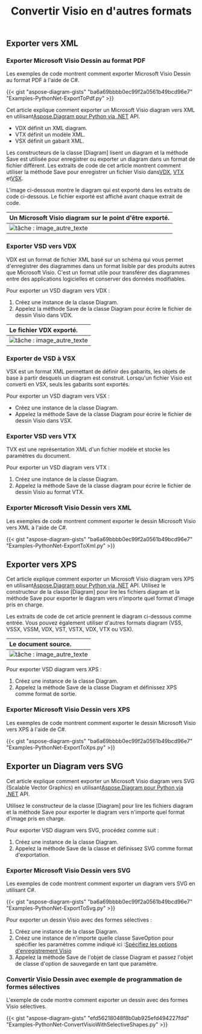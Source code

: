 ﻿---
title:  Convertir Visio en d'autres formats
linktitle:  Convertir Visio en d'autres formats
type: docs
weight: 40
url: /fr/python-net/convert-visio-to-other-files/
description: Cette rubrique vous montre comment Aspose.Diagram permet de convertir Visio aux formats SVG, XPS, XML, XAML. Convertissez VSD, VSS, VDW, VST, VSDX, VSSX, VSTX, VSDM, VSTM,VSSM en SVG, XPS, XML, XAML avec quelques lignes de code.
---
## **Exporter vers XML**
### **Exporter Microsoft Visio Dessin au format PDF**
Les exemples de code montrent comment exporter Microsoft Visio Dessin au format PDF à l'aide de C#.

{{< gist "aspose-diagram-gists" "ba6a69bbbb0ec99f2a0561b49bcd96e7" "Examples-PythonNet-ExportToPdf.py" >}}

 Cet article explique comment exporter un Microsoft Visio diagram vers XML en utilisant[Aspose.Diagram pour Python via .NET](https://products.aspose.com/diagram/python-net/) API.

- VDX définit un XML diagram.
- VTX définit un modèle XML.
- VSX définit un gabarit XML.

 Les constructeurs de la classe [Diagram] lisent un diagram et la méthode Save est utilisée pour enregistrer ou exporter un diagram dans un format de fichier différent. Les extraits de code de cet article montrent comment utiliser la méthode Save pour enregistrer un fichier Visio dans[VDX](https://docs.aspose.com/diagram/python-net/save-visio-document/), [VTX](https://docs.aspose.com/diagram/python-net/save-visio-document/) et[VSX](https://docs.aspose.com/diagram/python-net/save-visio-document/).

L'image ci-dessous montre le diagram qui est exporté dans les extraits de code ci-dessous. Le fichier exporté est affiché avant chaque extrait de code.

|**Un Microsoft Visio diagram sur le point d'être exporté.**|
|:- |
|![tâche : image_autre_texte](how-to-convert-a-visio-diagram_3.png)|

### **Exporter VSD vers VDX**
VDX est un format de fichier XML basé sur un schéma qui vous permet d'enregistrer des diagrammes dans un format lisible par des produits autres que Microsoft Visio. C'est un format utile pour transférer des diagrammes entre des applications logicielles et conserver des données modifiables.

Pour exporter un VSD diagram vers VDX :

1. Créez une instance de la classe Diagram.
1. Appelez la méthode Save de la classe Diagram pour écrire le fichier de dessin Visio dans VDX.

|**Le fichier VDX exporté.**|
|:- |
|![tâche : image_autre_texte](how-to-convert-a-visio-diagram_4.png)|

### **Exporter de VSD à VSX**
VSX est un format XML permettant de définir des gabarits, les objets de base à partir desquels un diagram est construit. Lorsqu'un fichier Visio est converti en VSX, seuls les gabarits sont exportés.

Pour exporter un VSD diagram vers VSX :

- Créez une instance de la classe Diagram.
- Appelez la méthode Save de la classe Diagram pour écrire le fichier de dessin Visio dans VSX.
### **Exporter VSD vers VTX**
TVX est une représentation XML d'un fichier modèle et stocke les paramètres du document.

Pour exporter un VSD diagram vers VTX :

1. Créez une instance de la classe Diagram.
1. Appelez la méthode Save de la classe diagram pour écrire le fichier de dessin Visio au format VTX.
### **Exporter Microsoft Visio Dessin vers XML**
Les exemples de code montrent comment exporter le dessin Microsoft Visio vers XML à l'aide de C#.

{{< gist "aspose-diagram-gists" "ba6a69bbbb0ec99f2a0561b49bcd96e7" "Examples-PythonNet-ExportToXml.py" >}}

## **Exporter vers XPS**
 Cet article explique comment exporter un Microsoft Visio diagram vers XPS en utilisant[Aspose.Diagram pour Python via .NET](https://products.aspose.com/diagram/python-net/) API.
Utilisez le constructeur de la classe [Diagram] pour lire les fichiers diagram et la méthode Save pour exporter le diagram vers n'importe quel format d'image pris en charge.

Les extraits de code de cet article prennent le diagram ci-dessous comme entrée. Vous pouvez également utiliser d'autres formats diagram (VSS, VSSX, VSSM, VDX, VST, VSTX, VDX, VTX ou VSX).

|**Le document source.**|
|:- |
|![tâche : image_autre_texte](how-to-convert-a-visio-diagram_5.png)|


Pour exporter VSD diagram vers XPS :

1. Créez une instance de la classe Diagram.
1. Appelez la méthode Save de la classe Diagram et définissez XPS comme format de sortie.
### **Exporter Microsoft Visio Dessin vers XPS**
Les exemples de code montrent comment exporter le dessin Microsoft Visio vers XPS à l'aide de C#.

{{< gist "aspose-diagram-gists" "ba6a69bbbb0ec99f2a0561b49bcd96e7" "Examples-PythonNet-ExportToXps.py" >}}

## **Exporter un Diagram vers SVG**
Cet article explique comment exporter un Microsoft Visio diagram vers SVG (Scalable Vector Graphics) en utilisant[Aspose.Diagram pour Python via .NET](https://products.aspose.com/diagram/python-net/) API.

Utilisez le constructeur de la classe [Diagram] pour lire les fichiers diagram et la méthode Save pour exporter le diagram vers n'importe quel format d'image pris en charge.

Pour exporter VSD diagram vers SVG, procédez comme suit :

1. Créez une instance de la classe Diagram.
1. Appelez la méthode Save de la classe et définissez SVG comme format d'exportation.
### **Exporter Microsoft Visio Dessin vers SVG**
Les exemples de code montrent comment exporter un diagram vers SVG en utilisant C#.

{{< gist "aspose-diagram-gists" "ba6a69bbbb0ec99f2a0561b49bcd96e7" "Examples-PythonNet-ExportToSvg.py" >}}

Pour exporter un dessin Visio avec des formes sélectives :

1. Créez une instance de la classe Diagram.
1. Créez une instance de n'importe quelle classe SaveOption pour spécifier les paramètres comme indiqué ici :[Spécifiez les options d'enregistrement Visio](https://docs.aspose.com/diagram/python-net/save-visio-document/#specifying-visio-save-options)
1. Appelez la méthode Save de l'objet de classe Diagram et passez l'objet de classe d'option de sauvegarde en tant que paramètre.
### **Convertir Visio Dessin avec exemple de programmation de formes sélectives**
L'exemple de code montre comment exporter un dessin avec des formes Visio sélectives.

{{< gist "aspose-diagram-gists" "efd56218048f8b0ab925efd494227fdd" "Examples-PythonNet-ConvertVisioWithSelectiveShapes.py" >}}